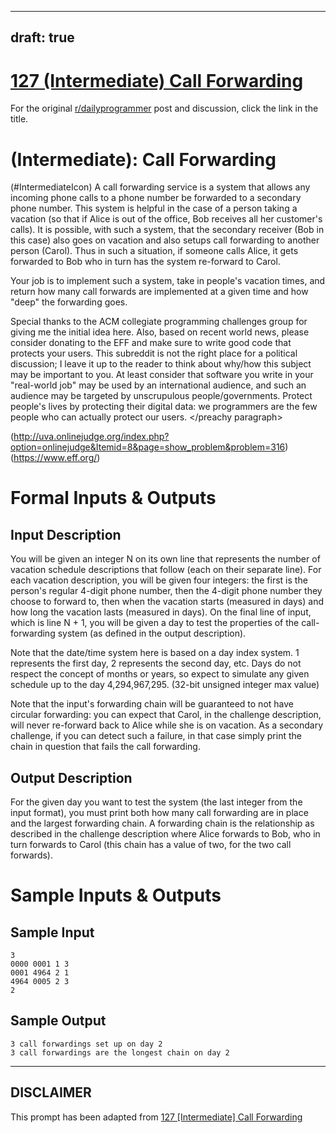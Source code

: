 ---
draft: true
----

# [127 (Intermediate) Call Forwarding](https://www.reddit.com/r/dailyprogrammer/comments/1g09qy/060913_challenge_127_intermediate_call_forwarding/)

For the original [r/dailyprogrammer](https://www.reddit.com/r/dailyprogrammer/) post and discussion, click the link in the title.

#  (Intermediate): Call Forwarding
(#IntermediateIcon)
A call forwarding service is a system that allows any incoming phone calls to a phone number be forwarded to a secondary phone number. This system is helpful in the case of a person taking a vacation (so that if Alice is out of the office, Bob receives all her customer's calls). It is possible, with such a system, that the secondary receiver (Bob in this case) also goes on vacation and also setups call forwarding to another person (Carol). Thus in such a situation, if someone calls Alice, it gets forwarded to Bob who in turn has the system re-forward to Carol.

Your job is to implement such a system, take in people's vacation times, and return how many call forwards are implemented at a given time and how "deep" the forwarding goes.

Special thanks to the ACM collegiate programming challenges group for giving me the initial idea here. Also, based on recent world news, please consider donating to the EFF and make sure to write good code that protects your users. This subreddit is not the right place for a political discussion; I leave it up to the reader to think about why/how this subject may be important to you. At least consider that software you write in your "real-world job" may be used by an international audience, and such an audience may be targeted by unscrupulous people/governments. Protect people's lives by protecting their digital data: we programmers are the few people who can actually protect our users. </preachy paragraph>

(http://uva.onlinejudge.org/index.php?option=onlinejudge&Itemid=8&page=show_problem&problem=316)
(https://www.eff.org/)
# Formal Inputs & Outputs
## Input Description
You will be given an integer N on its own line that represents the number of vacation schedule descriptions that follow (each on their separate line). For each vacation description, you will be given four integers: the first is the person's regular 4-digit phone number, then the 4-digit phone number they choose to forward to, then when the vacation starts (measured in days) and how long the vacation lasts (measured in days). On the final line of input, which is line N + 1, you will be given a day to test the properties of the call-forwarding system (as defined in the output description).

Note that the date/time system here is based on a day index system. 1 represents the first day, 2 represents the second day, etc. Days do not respect the concept of months or years, so expect to simulate any given schedule up to the day 4,294,967,295. (32-bit unsigned integer max value)

Note that the input's forwarding chain will be guaranteed to not have circular forwarding: you can expect that Carol, in the challenge description, will never re-forward back to Alice while she is on vacation. As a secondary challenge, if you can detect such a failure, in that case simply print the chain in question that fails the call forwarding.

## Output Description
For the given day you want to test the system (the last integer from the input format), you must print both how many call forwarding are in place and the largest forwarding chain. A forwarding chain is the relationship as described in the challenge description where Alice forwards to Bob, who in turn forwards to Carol (this chain has a value of two, for the two call forwards).

# Sample Inputs & Outputs
## Sample Input

```
3
0000 0001 1 3
0001 4964 2 1
4964 0005 2 3
2
```
## Sample Output

```
3 call forwardings set up on day 2
3 call forwardings are the longest chain on day 2
```

----
## **DISCLAIMER**
This prompt has been adapted from [127 [Intermediate] Call Forwarding](https://www.reddit.com/r/dailyprogrammer/comments/1g09qy/060913_challenge_127_intermediate_call_forwarding/
)
